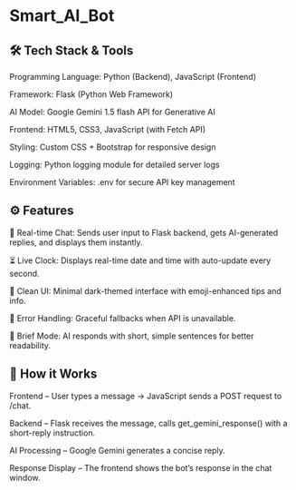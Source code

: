 # Smart_AI_Bot

## 🛠 Tech Stack & Tools

Programming Language: Python (Backend), JavaScript (Frontend)

Framework: Flask (Python Web Framework)

AI Model: Google Gemini 1.5 flash API for Generative AI

Frontend: HTML5, CSS3, JavaScript (with Fetch API)

Styling: Custom CSS + Bootstrap for responsive design

Logging: Python logging module for detailed server logs

Environment Variables: .env for secure API key management

## ⚙ Features

💬 Real-time Chat: Sends user input to Flask backend, gets AI-generated replies, and displays them instantly.

⏳ Live Clock: Displays real-time date and time with auto-update every second.

🎨 Clean UI: Minimal dark-themed interface with emoji-enhanced tips and info.

📜 Error Handling: Graceful fallbacks when API is unavailable.

🎯 Brief Mode: AI responds with short, simple sentences for better readability.

## 📂 How it Works

Frontend – User types a message → JavaScript sends a POST request to /chat.

Backend – Flask receives the message, calls get_gemini_response() with a short-reply instruction.

AI Processing – Google Gemini generates a concise reply.

Response Display – The frontend shows the bot’s response in the chat window.


